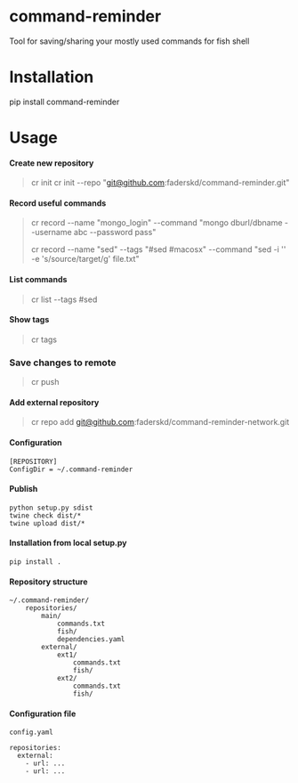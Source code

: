 # command-reminder
Tool for saving/sharing your mostly used commands for fish shell

# Installation
pip install command-reminder

# Usage

#### Create new repository

> cr init
> cr init --repo "git@github.com:faderskd/command-reminder.git"

#### Record useful commands

> cr record  --name "mongo_login" --command "mongo dburl/dbname --username abc --password pass"
>
> cr record --name "sed" --tags "#sed #macosx" --command "sed -i '' -e 's/source/target/g' file.txt"

#### List commands
> cr list --tags #sed

#### Show tags
> cr tags

### Save changes to remote
> cr push

#### Add external repository
> cr repo add git@github.com:faderskd/command-reminder-network.git

#### Configuration
```editorconfig
[REPOSITORY]
ConfigDir = ~/.command-reminder
``` 

#### Publish
```
python setup.py sdist
twine check dist/*
twine upload dist/*
```

#### Installation from local setup.py
```
pip install .
```

#### Repository structure
```
~/.command-reminder/
    repositories/
        main/
            commands.txt
            fish/
            dependencies.yaml            
        external/
            ext1/
                commands.txt
                fish/
            ext2/
                commands.txt
                fish/
``` 

#### Configuration file
`config.yaml`

```
repositories:
  external:
    - url: ...
    - url: ...
```